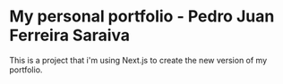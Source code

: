# My personal portfolio - Pedro Juan Ferreira Saraiva
This is a project that i'm using Next.js to create the new version of my portfolio.
